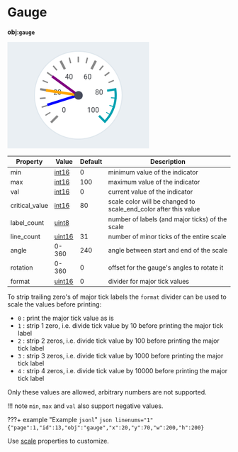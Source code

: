 # Gauge
**obj:`gauge`**

![lv_gauge](images/lv_ex_gauge_1.png)

| Property       | Value      | Default | Description
|----------------|------------|---------|---------------
| min            | [int16][9]      | 0       | minimum value of the indicator
| max            | [int16][9]      | 100     | maximum value of the indicator
| val            | [int16][9]      | 0       | current value of the indicator
| critical_value | [int16][9]      | 80      | scale color will be changed to scale_end_color after this value
| label_count    | [uint8][9]      |         | number of labels (and major ticks) of the scale
| line_count     | [uint16][9]     | 31      | number of minor ticks of the entire scale
| angle          | 0-360      | 240     | angle between start and end of the scale
| rotation       | 0-360      | 0       | offset for the gauge's angles to rotate it
| format         | [uint16][9]     | 0       | divider for major tick values

To strip trailing zero's of major tick labels the `format` divider can be used to scale the values before printing:

- `0` : print the major tick value as is
- `1` : strip 1 zero, i.e. divide tick value by 10 before printing the major tick label
- `2` : strip 2 zeros, i.e. divide tick value by 100 before printing the major tick label
- `3` : strip 3 zeros, i.e. divide tick value by 1000 before printing the major tick label
- `4` : strip 4 zeros, i.e. divide tick value by 10000 before printing the major tick label

Only these values are allowed, arbitrary numbers are not supported.

!!! note
    `min`, `max` and `val` also support negative values.
   
???+ example "Example `jsonl`"
    ```json linenums="1"
    {"page":1,"id":13,"obj":"gauge","x":20,"y":70,"w":200,"h":200}
    ```

Use [scale][8] properties to customize.
   
[1]: ../data-types.md#colors
[2]: ../data-types.md#boolean
[3]: ../../firmware/configuration/gpio.md#groupid
[4]: ../styling.md#general
[5]: ../styling.md#image
[6]: ../styling.md#value
[7]: ../styling.md#line
[8]: ../styling.md#scale
[9]: ../data-types.md#integer
[10]: ../data-types.md#string
[11]: ../data-types.md#json-object
[12]: ../styling.md
[13]: ../styling.md#padding-and-margin
[14]: ../styling.md#text
[15]: ../data-types.md#variables
[16]: https://lvgl.io/tools/imageconverter
[17]: ../../integrations/home-assistant/sampl_conf.md#using-tags
[18]: ../styling.md#parts
